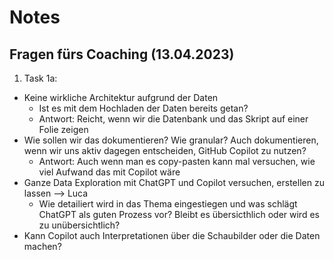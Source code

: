 # Notes

## Fragen fürs Coaching (13.04.2023)

1. Task 1a:

- Keine wirkliche Architektur aufgrund der Daten
  - Ist es mit dem Hochladen der Daten bereits getan?
  - Antwort: Reicht, wenn wir die Datenbank und das Skript auf einer Folie zeigen
- Wie sollen wir das dokumentieren? Wie granular? Auch dokumentieren, wenn wir uns aktiv dagegen entscheiden, GitHub Copilot zu nutzen?
  - Antwort: Auch wenn man es copy-pasten kann mal versuchen, wie viel Aufwand das mit Copilot wäre
- Ganze Data Exploration mit ChatGPT und Copilot versuchen, erstellen zu lassen --> Luca
  - Wie detailiert wird in das Thema eingestiegen und was schlägt ChatGPT als guten Prozess vor? Bleibt es übersicthlich oder wird es zu unübersichtlich?
- Kann Copilot auch Interpretationen über die Schaubilder oder die Daten machen?

